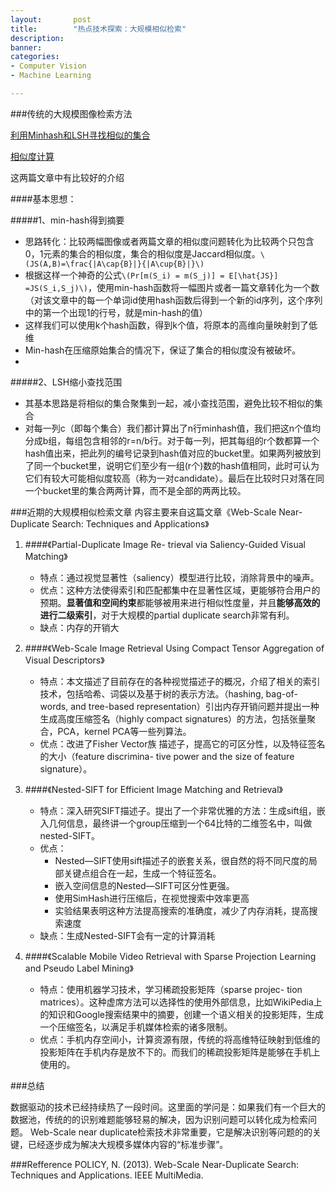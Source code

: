 ```yaml
---
layout:       post
title:        "热点技术探索：大规模相似检索"
description: 
banner: 
categories: 
- Computer Vision
- Machine Learning

---
```


###传统的大规模图像检索方法

[利用Minhash和LSH寻找相似的集合](http://www.cnblogs.com/bourneli/archive/2013/04/04/2999767.html)

[相似度计算](http://blog.sina.com.cn/s/blog_6634c1410100w56x.html)

这两篇文章中有比较好的介绍

####基本思想：

#####1、min-hash得到摘要

- 思路转化：比较两幅图像或者两篇文章的相似度问题转化为比较两个只包含0，1元素的集合的相似度，集合的相似度是Jaccard相似度。`\(JS(A,B)=\frac{|A\cap{B}|}{|A\cup{B}|}\)`
- 根据这样一个神奇的公式`\(Pr[m(S_i) = m(S_j)] = E[\hat{JS}] =JS(S_i,S_j)\)`，使用min-hash函数将一幅图片或者一篇文章转化为一个数（对该文章中的每一个单词id使用hash函数后得到一个新的id序列，这个序列中的第一个出现1的行号，就是min-hash的值）
- 这样我们可以使用k个hash函数，得到k个值，将原本的高维向量映射到了低维
- Min-hash在压缩原始集合的情况下，保证了集合的相似度没有被破坏。
- 
#####2、LSH缩小查找范围

- 其基本思路是将相似的集合聚集到一起，减小查找范围，避免比较不相似的集合
- 对每一列c（即每个集合）我们都计算出了n行minhash值，我们把这n个值均分成b组，每组包含相邻的r=n/b行。对于每一列，把其每组的r个数都算一个hash值出来，把此列的编号记录到hash值对应的bucket里。如果两列被放到了同一个bucket里，说明它们至少有一组(r个)数的hash值相同，此时可认为它们有较大可能相似度较高（称为一对candidate）。最后在比较时只对落在同一个bucket里的集合两两计算，而不是全部的两两比较。

###近期的大规模相似检索文章
内容主要来自这篇文章《Web-Scale Near-Duplicate Search: Techniques and Applications》

1. ####《Partial-Duplicate Image Re- trieval via Saliency-Guided Visual Matching》

	- 特点：通过视觉显著性（saliency）模型进行比较，消除背景中的噪声。
	- 优点：这种方法使得索引和匹配都集中在显著性区域，更能够符合用户的预期。**显著值和空间约束**都能够被用来进行相似性度量，并且**能够高效的进行二级索引**，对于大规模的partial duplicate search非常有利。
	- 缺点：内存的开销大

2. ####《Web-Scale Image Retrieval Using Compact Tensor Aggregation of Visual Descriptors》

	- 特点：本文描述了目前存在的各种视觉描述子的概况，介绍了相关的索引技术，包括哈希、词袋以及基于树的表示方法。（hashing, bag-of-words, and tree-based representation）引出内存开销问题并提出一种生成高度压缩签名（highly compact signatures）的方法，包括张量聚合，PCA，kernel PCA等一些列算法。
	- 优点：改进了Fisher Vector族 描述子，提高它的可区分性，以及特征签名的大小（feature discrimina- tive power and the size of feature signature）。

3. ####《Nested-SIFT for Efficient Image Matching and Retrieval》

	- 特点：深入研究SIFT描述子。提出了一个非常优雅的方法：生成sift组，嵌入几何信息，最终讲一个group压缩到一个64比特的二维签名中，叫做nested-SIFT。
	- 优点：
		- Nested—SIFT使用sift描述子的嵌套关系，很自然的将不同尺度的局部关键点组合在一起，生成一个特征签名。
		- 嵌入空间信息的Nested—SIFT可区分性更强。
		- 使用SimHash进行压缩后，在视觉搜索中效率更高
		- 实验结果表明这种方法提高搜索的准确度，减少了内存消耗，提高搜索速度
	- 缺点：生成Nested-SIFT会有一定的计算消耗

4. ####《Scalable Mobile Video Retrieval with Sparse Projection Learning and Pseudo Label Mining》

	- 特点：使用机器学习技术，学习稀疏投影矩阵（sparse projec- tion matrices）。这种虚席方法可以选择性的使用外部信息，比如WikiPedia上的知识和Google搜索结果中的摘要，创建一个语义相关的投影矩阵，生成一个压缩签名，以满足手机媒体检索的诸多限制。
	- 优点：手机内存空间小，计算资源有限，传统的将高维特征映射到低维的投影矩阵在手机内存是放不下的。而我们的稀疏投影矩阵是能够在手机上使用的。

###总结

数据驱动的技术已经持续热了一段时间。这里面的学问是：如果我们有一个巨大的数据池，传统的的识别难题能够轻易的解决，因为识别问题可以转化成为检索问题。
Web-Scale near duplicate检索技术非常重要，它是解决识别等问题的的关键，已经逐步成为解决大规模多媒体内容的“标准步骤”。

###Refference
POLICY, N. (2013). Web-Scale Near-Duplicate Search: Techniques and Applications. IEEE MultiMedia.